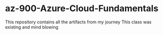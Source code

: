 # az-900-Azure-Cloud-Fundamentals
This repository contains all the artifacts from my journey
This class was existing and mind blowing
